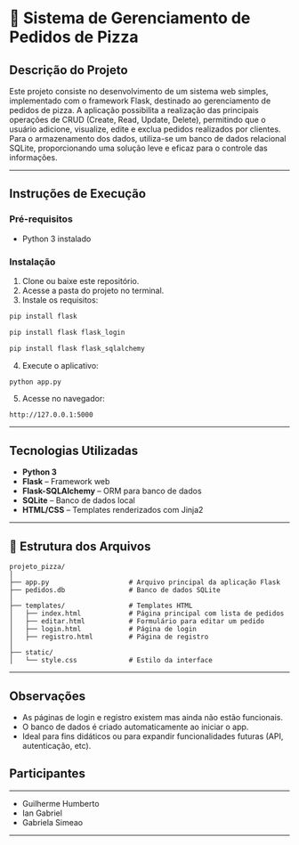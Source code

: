 
# 🍕 Sistema de Gerenciamento de Pedidos de Pizza

##  Descrição do Projeto

Este projeto consiste no desenvolvimento de um sistema web simples, implementado com o framework Flask, destinado ao gerenciamento de pedidos de pizza. A aplicação possibilita a realização das principais operações de CRUD (Create, Read, Update, Delete), permitindo que o usuário adicione, visualize, edite e exclua pedidos realizados por clientes. Para o armazenamento dos dados, utiliza-se um banco de dados relacional SQLite, proporcionando uma solução leve e eficaz para o controle das informações.

---

##  Instruções de Execução

### Pré-requisitos

- Python 3 instalado

### Instalação

1. Clone ou baixe este repositório.
2. Acesse a pasta do projeto no terminal.
3. Instale os requisitos:

```bash
pip install flask
```

```bash
pip install flask flask_login
```

```bash
pip install flask flask_sqlalchemy
```

4. Execute o aplicativo:

```bash
python app.py
```

5. Acesse no navegador:

```
http://127.0.0.1:5000
```

---

##  Tecnologias Utilizadas

- **Python 3**
- **Flask** – Framework web
- **Flask-SQLAlchemy** – ORM para banco de dados
- **SQLite** – Banco de dados local
- **HTML/CSS** – Templates renderizados com Jinja2

---

## 📁 Estrutura dos Arquivos

```
projeto_pizza/
│
├── app.py                    # Arquivo principal da aplicação Flask
├── pedidos.db                # Banco de dados SQLite
│
├── templates/                # Templates HTML
│   ├── index.html            # Página principal com lista de pedidos
│   ├── editar.html           # Formulário para editar um pedido
│   ├── login.html            # Página de login
│   ├── registro.html         # Página de registro
│
├── static/
│   └── style.css             # Estilo da interface
```

---

##  Observações

- As páginas de login e registro existem mas ainda não estão funcionais.
- O banco de dados é criado automaticamente ao iniciar o app.
- Ideal para fins didáticos ou para expandir funcionalidades futuras (API, autenticação, etc).

## Participantes
---
- Guilherme Humberto
- Ian Gabriel
- Gabriela Simeao
---

